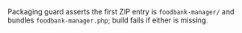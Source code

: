 Packaging guard asserts the first ZIP entry is `foodbank-manager/` and bundles `foodbank-manager.php`; build fails if either is missing.

